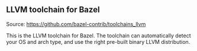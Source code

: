 ## LLVM toolchain for Bazel

Source: https://github.com/bazel-contrib/toolchains_llvm

This is the LLVM toolchain for Bazel. The toolchain can automatically detect your OS and arch type, and use the right pre-built binary LLVM distribution. 